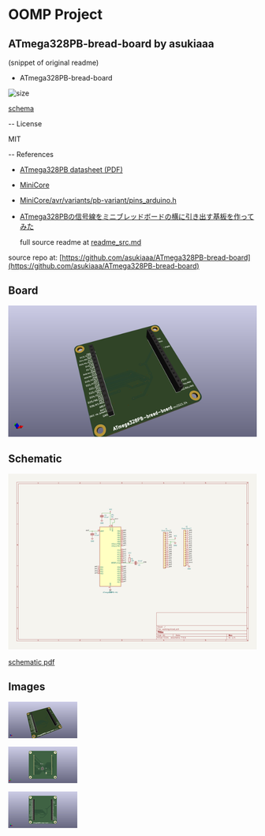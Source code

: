 # OOMP Project  
## ATmega328PB-bread-board  by asukiaaa  
  
(snippet of original readme)  
  
- ATmega328PB-bread-board  
  
![size](/docs/size.png)  
  
[schema](/docs/ATmega328PB-bread-board.pdf)  
  
-- License  
  
MIT  
  
-- References  
  
- [ATmega328PB datasheet (PDF)](http://ww1.microchip.com/downloads/en/DeviceDoc/40001906A.pdf)  
- [MiniCore](https://github.com/MCUdude/MiniCore)  
- [MiniCore/avr/variants/pb-variant/pins_arduino.h](https://github.com/MCUdude/MiniCore/blob/master/avr/variants/pb-variant/pins_arduino.h)  
- [ATmega328PBの信号線をミニブレッドボードの横に引き出す基板を作ってみた ](https://asukiaaa.blogspot.com/2020/07/atmega328pb-mini-breadboard-breakout.html)  
  
  full source readme at [readme_src.md](readme_src.md)  
  
source repo at: [https://github.com/asukiaaa/ATmega328PB-bread-board](https://github.com/asukiaaa/ATmega328PB-bread-board)  
## Board  
  
[![working_3d.png](working_3d_600.png)](working_3d.png)  
## Schematic  
  
[![working_schematic.png](working_schematic_600.png)](working_schematic.png)  
  
[schematic pdf](working_schematic.pdf)  
## Images  
  
[![working_3d.png](working_3d_140.png)](working_3d.png)  
  
[![working_3d_back.png](working_3d_back_140.png)](working_3d_back.png)  
  
[![working_3d_front.png](working_3d_front_140.png)](working_3d_front.png)  
